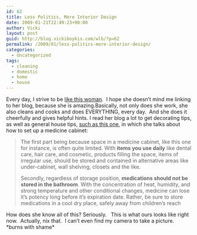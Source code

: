 ```yaml
---
id: 62
title: Less Politics, More Interior Design
date: 2009-01-21T22:49:23+00:00
author: Vicki
layout: post
guid: http://blog.vickiboykis.com/wlb/?p=62
permalink: /2009/01/less-politics-more-interior-design/
categories:
  - Uncategorized
tags:
  - cleaning
  - domestic
  - home
  - house
---
```

Every day, I strive to be [like this woman](http://hyperhomemaker.blogspot.com/).  I hope she doesn&#8217;t mind me linking to her blog, because she is amazing.Basically, not only does she work, she also cleans and cooks and does EVERYTHING, every day.  And she does it cheerfully and gives helpful hints. I read her blog a lot to get decorating tips, as well as general house tips, [such as this one](http://hyperhomemaker.blogspot.com/2009/01/hypocritical-medicine-cabinet.html), in which she talks about how to set up a medicine cabinet:

> The first part being because space in a medicine cabinet, like this one for instance, is often quite limited. With **items you use daily** like dental care, hair care, and cosmetic, products filling the space, items of irregular use, should be stored and contained in alternative areas like under-cabinet, wall shelving, closets and the like.
> 
> Secondly, regardless of storage position, **medications should not be stored in the bathroom**. With the concentration of heat, humidity, and strong temperature and other conditional changes, medicine can lose it&#8217;s potency long before it&#8217;s expiration date. Rather, be sure to store medications in a cool dry place, safely away from children&#8217;s reach

How does she know all of this? Seriously.   This is what ours looks like right now.  Actually, nix that.  I can&#8217;t even find my camera to take a picture. \*burns with shame\*